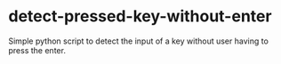 # detect-pressed-key-without-enter
 Simple python script to detect the input of a key without user having to press the enter.
